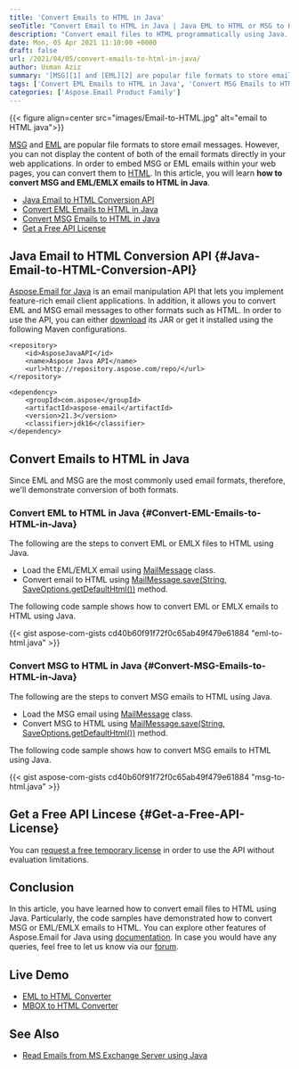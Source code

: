 ```yaml
---
title: 'Convert Emails to HTML in Java'
seoTitle: "Convert Email to HTML in Java | Java EML to HTML or MSG to HTML"
description: "Convert email files to HTML programmatically using Java. Convert EML or EMLX files to HTML or MSG email messages to HTML using Java Email API."
date: Mon, 05 Apr 2021 11:10:00 +0000
draft: false
url: /2021/04/05/convert-emails-to-html-in-java/
author: Usman Aziz
summary: '[MSG][1] and [EML][2] are popular file formats to store email messages. However, you can not display the content of both of the email formats directly in your web applications. In order to embed MSG or EML emails within your web pages, you can convert them to HTML. In this article, you will learn **how to convert MSG and EML/EMLX emails to HTML in Java**.'
tags: ['Convert EML Emails to HTML in Java', 'Convert MSG Emails to HTML in Java', 'Java Email to HTML Conversion API']
categories: ['Aspose.Email Product Family']
---
```




{{< figure align=center src="images/Email-to-HTML.jpg" alt="email to HTML java">}}


[MSG][3] and [EML][4] are popular file formats to store email messages. However, you can not display the content of both of the email formats directly in your web applications. In order to embed MSG or EML emails within your web pages, you can convert them to [HTML][5]. In this article, you will learn **how to convert MSG and EML/EMLX emails to HTML in Java**.

*   [Java Email to HTML Conversion API][6]
*   [Convert EML Emails to HTML in Java][7]
*   [Convert MSG Emails to HTML in Java][8]
*   [Get a Free API License][9]

## Java Email to HTML Conversion API {#Java-Email-to-HTML-Conversion-API}

[Aspose.Email for Java][10] is an email manipulation API that lets you implement feature-rich email client applications. In addition, it allows you to convert EML and MSG email messages to other formats such as HTML. In order to use the API, you can either [download][11] its JAR or get it installed using the following Maven configurations.

```
<repository>
    <id>AsposeJavaAPI</id>
    <name>Aspose Java API</name>
    <url>http://repository.aspose.com/repo/</url>
</repository>
```
```
<dependency>
    <groupId>com.aspose</groupId>
    <artifactId>aspose-email</artifactId>
    <version>21.3</version>
    <classifier>jdk16</classifier>
</dependency>
```

## Convert Emails to HTML in Java

Since EML and MSG are the most commonly used email formats, therefore, we'll demonstrate conversion of both formats.

### Convert EML to HTML in Java {#Convert-EML-Emails-to-HTML-in-Java}

The following are the steps to convert EML or EMLX files to HTML using Java.

*   Load the EML/EMLX email using [MailMessage][12] class.
*   Convert email to HTML using [MailMessage.save(String, SaveOptions.getDefaultHtml())][13] method.

The following code sample shows how to convert EML or EMLX emails to HTML using Java.

{{< gist aspose-com-gists cd40b60f91f72f0c65ab49f479e61884 "eml-to-html.java" >}}

### Convert MSG to HTML in Java {#Convert-MSG-Emails-to-HTML-in-Java}

The following are the steps to convert MSG emails to HTML using Java.

*   Load the MSG email using [MailMessage][14] class.
*   Convert MSG to HTML using [MailMessage.save(String, SaveOptions.getDefaultHtml())][15] method.

The following code sample shows how to convert MSG emails to HTML using Java.

{{< gist aspose-com-gists cd40b60f91f72f0c65ab49f479e61884 "msg-to-html.java" >}}

## Get a Free API Lincese {#Get-a-Free-API-License}

You can [request a free temporary license][16] in order to use the API without evaluation limitations.

## Conclusion

In this article, you have learned how to convert email files to HTML using Java. Particularly, the code samples have demonstrated how to convert MSG or EML/EMLX emails to HTML. You can explore other features of Aspose.Email for Java using [documentation][17]. In case you would have any queries, feel free to let us know via our [forum][18].

## Live Demo

*   [EML to HTML Converter][19]
*   [MBOX to HTML Converter][20]

## See Also

*   [Read Emails from MS Exchange Server using Java][21]




[1]: https://docs.fileformat.com/email/msg/
[2]: https://docs.fileformat.com/email/eml
[3]: https://docs.fileformat.com/email/msg/
[4]: https://docs.fileformat.com/email/eml
[5]: https://docs.fileformat.com/web/html/
[6]: #Java-Email-to-HTML-Conversion-API
[7]: #Convert-EML-Emails-to-HTML-in-Java
[8]: #Convert-MSG-Emails-to-HTML-in-Java
[9]: #Get-a-Free-API-License
[10]: https://products.aspose.com/email/java
[11]: https://downloads.aspose.com/email/java
[12]: https://apireference.aspose.com/email/java/com.aspose.email/MailMessage
[13]: https://apireference.aspose.com/email/java/com.aspose.email/MailMessage#save(java.lang.String,%20com.aspose.email.SaveOptions)
[14]: https://apireference.aspose.com/email/java/com.aspose.email/MailMessage
[15]: https://apireference.aspose.com/email/java/com.aspose.email/MailMessage#save(java.lang.String,%20com.aspose.email.SaveOptions)
[16]: https://purchase.aspose.com/temporary-license
[17]: https://docs.aspose.com/email/java/
[18]: https://forum.aspose.com/
[19]: https://products.aspose.app/email/conversion/eml-to-html
[20]: https://products.aspose.app/email/conversion/mbox-to-html
[21]: https://blog.aspose.com/2021/03/22/read-emails-from-ms-exchange-server-using-java/





